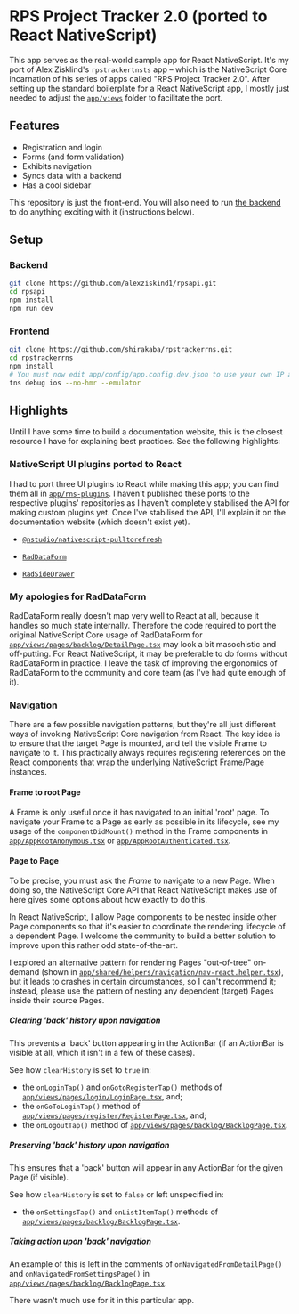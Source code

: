 # RPS Project Tracker 2.0 (ported to React NativeScript)

This app serves as the real-world sample app for React NativeScript. It's my port of Alex Zisklind's `rpstrackertnsts` app – which is the NativeScript Core incarnation of his series of apps called "RPS Project Tracker 2.0". After setting up the standard boilerplate for a React NativeScript app, I mostly just needed to adjust the [`app/views`](https://github.com/shirakaba/rpstrackerrns/tree/master/app/views) folder to facilitate the port.

## Features

* Registration and login
* Forms (and form validation)
* Exhibits navigation
* Syncs data with a backend
* Has a cool sidebar

This repository is just the front-end. You will also need to run [the backend](https://github.com/alexziskind1/rpsapi) to do anything exciting with it (instructions below).

## Setup

### Backend

```sh
git clone https://github.com/alexziskind1/rpsapi.git
cd rpsapi
npm install
npm run dev
```

### Frontend

```sh
git clone https://github.com/shirakaba/rpstrackerrns.git
cd rpstrackerrns
npm install
# You must now edit app/config/app.config.dev.json to use your own IP address.
tns debug ios --no-hmr --emulator
```

## Highlights

Until I have some time to build a documentation website, this is the closest resource I have for explaining best practices. See the following highlights:

### NativeScript UI plugins ported to React

I had to port three UI plugins to React while making this app; you can find them all in [`app/rns-plugins`](https://github.com/shirakaba/rpstrackerrns/tree/master/app/rns-plugins). I haven't published these ports to the respective plugins' repositories as I haven't completely stabilised the API for making custom plugins yet. Once I've stabilised the API, I'll explain it on the documentation website (which doesn't exist yet).

* [`@nstudio/nativescript-pulltorefresh`](https://github.com/shirakaba/rpstrackerrns/tree/master/app/rns-plugins/@nstudio/nativescript-pulltorefresh)

* [`RadDataForm`](https://github.com/shirakaba/rpstrackerrns/tree/master/app/rns-plugins/RadDataForm)

* [`RadSideDrawer`](https://github.com/shirakaba/rpstrackerrns/tree/master/app/rns-plugins/RadSideDrawer)

### My apologies for RadDataForm

RadDataForm really doesn't map very well to React at all, because it handles so much state internally. Therefore the code required to port the original NativeScript Core usage of RadDataForm for [`app/views/pages/backlog/DetailPage.tsx`](https://github.com/shirakaba/rpstrackerrns/blob/master/app/views/pages/backlog/DetailPage.tsx) may look a bit masochistic and off-putting. For React NativeScript, it may be preferable to do forms without RadDataForm in practice. I leave the task of improving the ergonomics of RadDataForm to the community and core team (as I've had quite enough of it).

### Navigation

There are a few possible navigation patterns, but they're all just different ways of invoking NativeScript Core navigation from React. The key idea is to ensure that the target Page is mounted, and tell the visible Frame to navigate to it. This practically always requires registering references on the React components that wrap the underlying NativeScript Frame/Page instances.

#### Frame to root Page

A Frame is only useful once it has navigated to an initial 'root' page. To navigate your Frame to a Page as early as possible in its lifecycle, see my usage of the `componentDidMount()` method in the Frame components in [`app/AppRootAnonymous.tsx`](https://github.com/shirakaba/rpstrackerrns/blob/master/AppRootAnonymous.tsx) or [`app/AppRootAuthenticated.tsx`](https://github.com/shirakaba/rpstrackerrns/blob/master/app/AppRootAuthenticated.tsx).

#### Page to Page

To be precise, you must ask the *Frame* to navigate to a new Page. When doing so, the NativeScript Core API that React NativeScript makes use of here gives some options about how exactly to do this.

In React NativeScript, I allow Page components to be nested inside other Page components so that it's easier to coordinate the rendering lifecycle of a dependent Page. I welcome the community to build a better solution to improve upon this rather odd state-of-the-art.

I explored an alternative pattern for rendering Pages "out-of-tree" on-demand (shown in [`app/shared/helpers/navigation/nav-react.helper.tsx`](https://github.com/shirakaba/rpstrackerrns/tree/master/app/shared/helpers/navigation/nav-react.helper.tsx)), but it leads to crashes in certain circumstances, so I can't recommend it; instead, please use the pattern of nesting any dependent (target) Pages inside their source Pages.

##### Clearing 'back' history upon navigation

This prevents a 'back' button appearing in the ActionBar (if an ActionBar is visible at all, which it isn't in a few of these cases).

See how `clearHistory` is set to `true` in:

* the `onLoginTap()` and `onGotoRegisterTap()` methods of [`app/views/pages/login/LoginPage.tsx`](https://github.com/shirakaba/rpstrackerrns/tree/master/app/views/pages/login/LoginPage.tsx), and;
* the `onGoToLoginTap()` method of [`app/views/pages/register/RegisterPage.tsx`](https://github.com/shirakaba/rpstrackerrns/blob/master/app/views/pages/register/RegisterPage.tsx), and;
* the `onLogoutTap()` method of [`app/views/pages/backlog/BacklogPage.tsx`](https://github.com/shirakaba/rpstrackerrns/blob/master/app/views/pages/backlog/BacklogPage.tsx).

##### Preserving 'back' history upon navigation

This ensures that a 'back' button will appear in any ActionBar for the given Page (if visible).

See how `clearHistory` is set to `false` or left unspecified in:

* the `onSettingsTap()` and `onListItemTap()` methods of [`app/views/pages/backlog/BacklogPage.tsx`](https://github.com/shirakaba/rpstrackerrns/blob/master/app/views/pages/backlog/BacklogPage.tsx).

##### Taking action upon 'back' navigation

An example of this is left in the comments of `onNavigatedFromDetailPage()` and `onNavigatedFromSettingsPage()` in [`app/views/pages/backlog/BacklogPage.tsx`](https://github.com/shirakaba/rpstrackerrns/blob/master/app/views/pages/backlog/BacklogPage.tsx).

There wasn't much use for it in this particular app.


